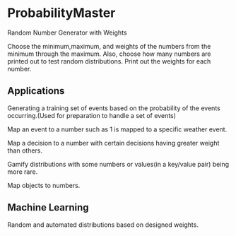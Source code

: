 # ProbabilityMaster
Random Number Generator with Weights

Choose the minimum,maximum, and weights of the numbers from the minimum through the maximum.
Also, choose how many numbers are printed out to test random distributions.
Print out the weights for each number.

## Applications ##
Generating a training set of events based on the probability of the events occurring.(Used for preparation to handle a set of events)

Map an event to a number such as 1 is mapped to a specific weather event.

Map a decision to a number with certain decisions having greater weight than others.

Gamify distributions with some numbers or values(in a key/value pair) being more rare.

Map objects to numbers.

## Machine Learning ##
Random and automated distributions based on designed weights.
